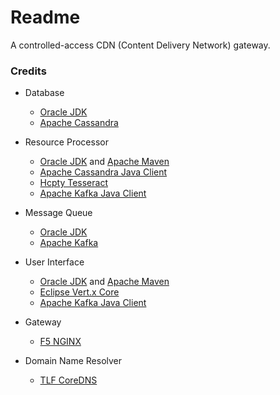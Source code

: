 # Readme
A controlled-access CDN (Content Delivery Network) gateway.

### Credits

- Database
  - [Oracle JDK](https://docs.oracle.com/en/java/javase/17/)
  - [Apache Cassandra](https://cassandra.apache.org/)

- Resource Processor
  - [Oracle JDK](https://docs.oracle.com/en/java/javase/21/) and [Apache Maven](https://maven.apache.org/)
  - [Apache Cassandra Java Client](https://github.com/apache/cassandra-java-driver)
  - [Hcpty Tesseract](https://github.com/hcpty/tesseract)
  - [Apache Kafka Java Client](https://kafka.apache.org/documentation/#api)

- Message Queue
  - [Oracle JDK](https://docs.oracle.com/en/java/javase/21/)
  - [Apache Kafka](https://kafka.apache.org/)

- User Interface
  - [Oracle JDK](https://docs.oracle.com/en/java/javase/21/) and [Apache Maven](https://maven.apache.org/)
  - [Eclipse Vert.x Core](https://github.com/eclipse-vertx/vert.x)
  - [Apache Kafka Java Client](https://kafka.apache.org/documentation/#api)

- Gateway
  - [F5 NGINX](https://www.f5.com/products/nginx)

- Domain Name Resolver
  - [TLF CoreDNS](https://github.com/coredns/coredns)
